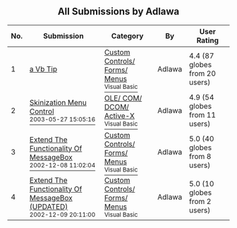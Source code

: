 ﻿<div align="center">

## All Submissions by Adlawa

</div>

No.  | Submission | Category | By   | User Rating
---- | ---------- | -------- | ---- | -----------
1 | [a Vb Tip<br />](https://github.com/Planet-Source-Code/adlawa-a-vb-tip__1-41483) | [Custom Controls/ Forms/  Menus<br /><sup>Visual Basic</sup>](../ByCategory/custom-controls-forms-menus__1-4.md) | Adlawa | 4.4 (87 globes from 20 users)
2 | [Skinization Menu Control<br /><sup>2003-05-27 15:05:16</sup>](https://github.com/Planet-Source-Code/adlawa-skinization-menu-control__1-48986) | [OLE/ COM/ DCOM/ Active\-X<br /><sup>Visual Basic</sup>](../ByCategory/ole-com-dcom-active-x__1-29.md) | Adlawa | 4.9 (54 globes from 11 users)
3 | [Extend The Functionality Of MessageBox<br /><sup>2002-12-08 11:02:04</sup>](https://github.com/Planet-Source-Code/adlawa-extend-the-functionality-of-messagebox__1-41416) | [Custom Controls/ Forms/  Menus<br /><sup>Visual Basic</sup>](../ByCategory/custom-controls-forms-menus__1-4.md) | Adlawa | 5.0 (40 globes from 8 users)
4 | [Extend The Functionality Of MessageBox \(UPDATED\)<br /><sup>2002-12-09 20:11:00</sup>](https://github.com/Planet-Source-Code/adlawa-extend-the-functionality-of-messagebox-updated__1-41791) | [Custom Controls/ Forms/  Menus<br /><sup>Visual Basic</sup>](../ByCategory/custom-controls-forms-menus__1-4.md) | Adlawa | 5.0 (10 globes from 2 users)

